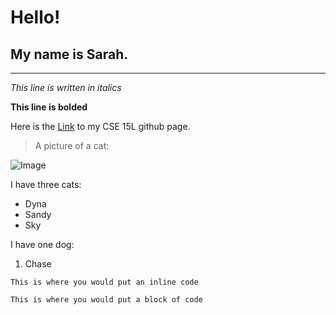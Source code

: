 # Hello!
## My name is Sarah.
---

*This line is written in italics*

**This line is bolded**

Here is the [Link](https://github.com/smburbach/cse15l-lab-reports) to my CSE 15L github page.

> A picture of a cat: 

![Image]([pexels-krysten-merriman-20787.jpg](https://images.unsplash.com/photo-1611915387288-fd8d2f5f928b?ixlib=rb-1.2.1&ixid=MnwxMjA3fDB8MHxleHBsb3JlLWZlZWR8MXx8fGVufDB8fHx8&w=1000&q=80))

I have three cats:
* Dyna
* Sandy
* Sky

I have one dog:
1. Chase

`This is where you would put an inline code`

```
This is where you would put a block of code
```
